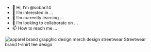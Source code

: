 - 👋 Hi, I’m @sobari14
- 👀 I’m interested in ...
- 🌱 I’m currently learning ...
- 💞️ I’m looking to collaborate on ...
- 📫 How to reach me ...

<!---
sobari14/sobari14 is a ✨ special ✨ repository because its `README.md` (this file) appears on your GitHub profile.
You can click the Preview link to take a look at your changes.
--->
<div class="ImageElement-root-kir ImageElement-loaded-icR"><!--[--><img src="https://mir-s3-cdn-cf.behance.net/project_modules/1400/894aaa115029113.6046bb6a453ce.jpg" srcset="https://mir-s3-cdn-cf.behance.net/project_modules/disp/894aaa115029113.6046bb6a453ce.jpg 600w, https://mir-s3-cdn-cf.behance.net/project_modules/max_1200/894aaa115029113.6046bb6a453ce.jpg 1200w, https://mir-s3-cdn-cf.behance.net/project_modules/1400_opt_1/894aaa115029113.6046bb6a453ce.jpg 1400w, https://mir-s3-cdn-cf.behance.net/project_modules/fs/894aaa115029113.6046bb6a453ce.jpg 1920w" sizes="(max-width: 1400px) 100vw, 1400px" class="ImageElement-image-SRv ImageElement-blockPointerEvents-Rkg" alt="apparel brand grapghic design merch design streetwear Streetwear brand t-shirt tee design" loading="lazy"><!----><!--]--></div>
